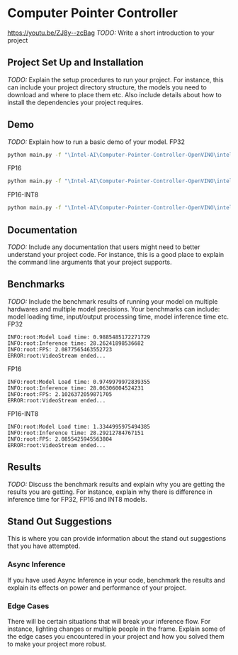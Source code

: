 # Computer Pointer Controller
https://youtu.be/ZJ8y--zcBag
*TODO:* Write a short introduction to your project

## Project Set Up and Installation
*TODO:* Explain the setup procedures to run your project. For instance, this can include your project directory structure, the models you need to download and where to place them etc. Also include details about how to install the dependencies your project requires.

## Demo
*TODO:* Explain how to run a basic demo of your model.
FP32
```sh
python main.py -f "\Intel-AI\Computer-Pointer-Controller-OpenVINO\intel\face-detection-adas-binary-0001\FP32-INT1\face-detection-adas-binary-0001.xml" -fl "\Intel-AI\Computer-Pointer-Controller-OpenVINO\intel\landmarks-regression-retail-0009\FP32\landmarks-regression-retail-0009.xml" -hp "\Intel-AI\Computer-Pointer-Controller-OpenVINO\intel\head-pose-estimation-adas-0001\FP32\head-pose-estimation-adas-0001.xml" -g "\Intel-AI\Computer-Pointer-Controller-OpenVINO\intel\gaze-estimation-adas-0002\FP32\gaze-estimation-adas-0002.xml" -i "\Intel-AI\Computer-Pointer-Controller-OpenVINO\bin\demo.mp4" -d CPU -flags fd fld hp ge
```
FP16
```sh
python main.py -f "\Intel-AI\Computer-Pointer-Controller-OpenVINO\intel\face-detection-adas-binary-0001\FP32-INT1\face-detection-adas-binary-0001.xml" -fl "\Intel-AI\Computer-Pointer-Controller-OpenVINO\intel\landmarks-regression-retail-0009\FP16\landmarks-regression-retail-0009.xml" -hp "\Intel-AI\Computer-Pointer-Controller-OpenVINO\intel\head-pose-estimation-adas-0001\FP16\head-pose-estimation-adas-0001.xml" -g "\Intel-AI\Computer-Pointer-Controller-OpenVINO\intel\gaze-estimation-adas-0002\FP16\gaze-estimation-adas-0002.xml" -i "\Intel-AI\Computer-Pointer-Controller-OpenVINO\bin\demo.mp4" -d CPU -flags fd fld hp ge
```
FP16-INT8
```sh
python main.py -f "\Intel-AI\Computer-Pointer-Controller-OpenVINO\intel\face-detection-adas-binary-0001\FP32-INT1\face-detection-adas-binary-0001.xml" -fl "\Intel-AI\Computer-Pointer-Controller-OpenVINO\intel\landmarks-regression-retail-0009\FP16-INT8\landmarks-regression-retail-0009.xml" -hp "\Intel-AI\Computer-Pointer-Controller-OpenVINO\intel\head-pose-estimation-adas-0001\FP16-INT8\head-pose-estimation-adas-0001.xml" -g "\Intel-AI\Computer-Pointer-Controller-OpenVINO\intel\gaze-estimation-adas-0002\FP16-INT8\gaze-estimation-adas-0002.xml" -i "\Intel-AI\Computer-Pointer-Controller-OpenVINO\bin\demo.mp4" -d CPU -flags fd fld hp ge
```
## Documentation
*TODO:* Include any documentation that users might need to better understand your project code. For instance, this is a good place to explain the command line arguments that your project supports.

## Benchmarks
*TODO:* Include the benchmark results of running your model on multiple hardwares and multiple model precisions. Your benchmarks can include: model loading time, input/output processing time, model inference time etc.
FP32
```
INFO:root:Model Load time: 0.9885485172271729
INFO:root:Inference time: 28.26241898536682
INFO:root:FPS: 2.0877565463552723
ERROR:root:VideoStream ended...
```
FP16
```
INFO:root:Model Load time: 0.9749979972839355
INFO:root:Inference time: 28.06306004524231
INFO:root:FPS: 2.1026372059871705
ERROR:root:VideoStream ended...
```
FP16-INT8
```
INFO:root:Model Load time: 1.3344995975494385
INFO:root:Inference time: 28.29212784767151
INFO:root:FPS: 2.0855425945563804
ERROR:root:VideoStream ended...
```
## Results
*TODO:* Discuss the benchmark results and explain why you are getting the results you are getting. For instance, explain why there is difference in inference time for FP32, FP16 and INT8 models.

## Stand Out Suggestions
This is where you can provide information about the stand out suggestions that you have attempted.

### Async Inference
If you have used Async Inference in your code, benchmark the results and explain its effects on power and performance of your project.

### Edge Cases
There will be certain situations that will break your inference flow. For instance, lighting changes or multiple people in the frame. Explain some of the edge cases you encountered in your project and how you solved them to make your project more robust.

